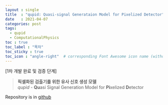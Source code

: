 ```yaml
---
layout : single
title  : "qupid: Quasi-signal Generataion Model for Pixelized Detector"
date   : 2021-04-07
categories: post
tags:
  - qupid
  - ComputationalPhysics
toc : true
toc_label : "목차"
toc_sticky : true
toc_icon : "angle-right"  # corresponding Font Awesome icon name (without fa prefix) -->
---
```

[1차 개발 완료 및 검증 단계]

> **픽셀화된 검출기를 위한 유사 신호 생성 모델**  
> *qupid* - **Qu**asi Signal Generation Model for **Pi**xelized **D**etector

Repository is in [github](https://github.com/Isaac-Kwon/qupid)

<!-- ## 도입


## 개발 요소 -->
